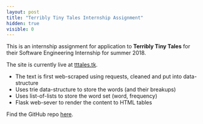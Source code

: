 ```yaml
---
layout: post
title: "Terribly Tiny Tales Internship Assignment"
hidden: true
visible: 0
---
```

This is an internship assignment for application to <b>Terribly Tiny Tales</b> for their Software Engineering Internship for summer 2018.

The site is currently live at <a href="http://tttales.tk">tttales.tk</a>.

- The text is first web-scraped using requests, cleaned and put into data-structure
- Uses trie data-structure to store the words (and their breakups)
- Uses list-of-lists to store the word set (word, frequency)
- Flask web-sever to render the content to HTML tables

Find the GitHub repo <a href="https://github.com/rounakdatta/terriblytinytales">here</a>.